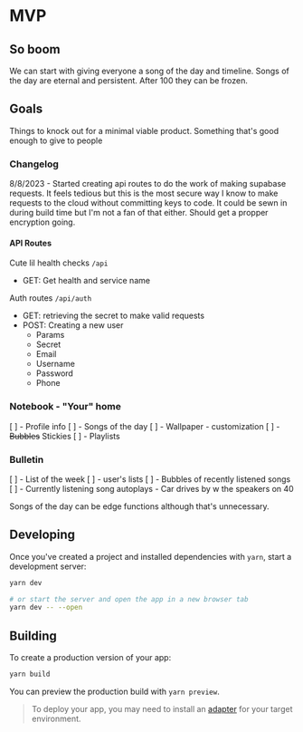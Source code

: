 # MVP

## So boom

We can start with giving everyone a song of the day and timeline.
Songs of the day are eternal and persistent. After 100 they can be frozen.

## Goals

Things to knock out for a minimal viable product. Something that's good enough to give to people

### Changelog

8/8/2023 - Started creating api routes to do the work of making supabase requests. It feels tedious but this is the most secure way I know to make requests to the cloud without committing keys to code. It could be sewn in during build time but I'm not a fan of that either. Should get a propper encryption going.

#### API Routes

Cute lil health checks `/api`

- GET: Get health and service name

Auth routes `/api/auth`

- GET: retrieving the secret to make valid requests
- POST: Creating a new user
  - Params
  - Secret
  - Email
  - Username
  - Password
  - Phone

### Notebook - "Your" home

  [ ] - Profile info
  [ ] - Songs of the day
  [ ] - Wallpaper
    - customization
  [ ] - ~~Bubbles~~ Stickies
  [ ] - Playlists

### Bulletin

  [ ] - List of the week
  [ ] - user's lists
  [ ] - Bubbles of recently listened songs
  [ ] - Currently listening song autoplays
    - Car drives by w the speakers on 40

Songs of the day can be edge functions although that's unnecessary.

## Developing

Once you've created a project and installed dependencies with `yarn`, start a development server:

```bash
yarn dev

# or start the server and open the app in a new browser tab
yarn dev -- --open
```

## Building

To create a production version of your app:

```bash
yarn build
```

You can preview the production build with `yarn preview`.

> To deploy your app, you may need to install an [adapter](https://kit.svelte.dev/docs/adapters) for your target environment.
